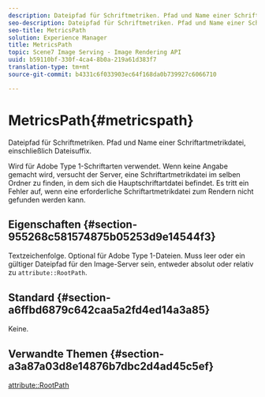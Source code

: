```yaml
---
description: Dateipfad für Schriftmetriken. Pfad und Name einer Schriftartmetrikdatei, einschließlich Dateisuffix.
seo-description: Dateipfad für Schriftmetriken. Pfad und Name einer Schriftartmetrikdatei, einschließlich Dateisuffix.
seo-title: MetricsPath
solution: Experience Manager
title: MetricsPath
topic: Scene7 Image Serving - Image Rendering API
uuid: b59110bf-330f-4ca4-8b0a-219a61d383f7
translation-type: tm+mt
source-git-commit: b4331c6f033903ec64f168da0b739927c6066710

---
```



# MetricsPath{#metricspath}

Dateipfad für Schriftmetriken. Pfad und Name einer Schriftartmetrikdatei, einschließlich Dateisuffix.

Wird für Adobe Type 1-Schriftarten verwendet. Wenn keine Angabe gemacht wird, versucht der Server, eine Schriftartmetrikdatei im selben Ordner zu finden, in dem sich die Hauptschriftartdatei befindet. Es tritt ein Fehler auf, wenn eine erforderliche Schriftartmetrikdatei zum Rendern nicht gefunden werden kann.

## Eigenschaften {#section-955268c581574875b05253d9e14544f3}

Textzeichenfolge. Optional für Adobe Type 1-Dateien. Muss leer oder ein gültiger Dateipfad für den Image-Server sein, entweder absolut oder relativ zu `attribute::RootPath`.

## Standard {#section-a6ffbd6879c642caa5a2fd4ed14a3a85}

Keine.

## Verwandte Themen {#section-a3a87a03d8e14876b7dbc2d4ad45c5ef}

[attribute::RootPath](/help/aem-is-ir-api/is-api/image-catalog/image-serving-api-ref/c-image-catalog-reference/c-attributes-reference/r-rootpath.md)
